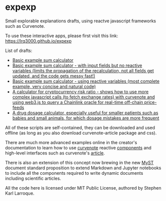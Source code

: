 # expexp
Small explorable explanations drafts, using reactve javascript frameworks such as Curvenote.

To use these interactive apps, please first visit this link: https://lrq3000.github.io/expexp

List of drafts:
* [Basic example sum calculator](https://lrq3000.github.io/expexp/iooxa-example-sum.html)
* [Basic example sum calculator - with input fields but no reactive variables (limits the propagation of the recalculation, not all fields get updated, and the code gets messy fast!)](https://lrq3000.github.io/expexp/iooxa-example-sum-input.html)
* [Basic example sum calculator - using reactive variables (most complete example, very concise and natural code)](https://lrq3000.github.io/expexp/curvenote-example-sum-reactive-variables.html)
* [A calculator for cryptocurrency risk ratio - shows how to use more complex javascript calls (to fetch exchange rates) with curvenote and using web3.js to query a Chainlink oracle for real-time off-chain price-feeds](https://lrq3000.github.io/expexp/cryptoriskcalc.html)
* [A drug dosage calculator, especially useful for smaller patients such as babies and small animals, for which dosage mistakes are more frequent](https://lrq3000.github.io/expexp/baby-drug-dosage-calculator.html)

All of these scripts are self-contained, they can be downloaded and used offline (as long as you also download curvenote-article package and css).

There are much more advanced examples online in the creator's documentation to learn how to use [curvenote](https://curvenote.dev) reactive [components](https://github.com/curvenote/components) and high-level interfaces such as curvenote's [article](https://github.com/curvenote/article).

There is also an extension of this concept now brewing in the new [MyST](https://mystmd.org/) document standard proposition to extend Markdown and Jupyter notebooks to include all the components required to write dynamic documents including scientific articles.

All the code here is licensed under MIT Public License, authored by Stephen Karl Larroque.
